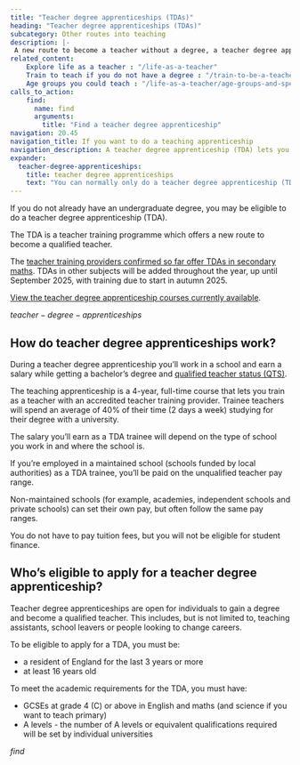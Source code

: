 ```yaml
---
title: "Teacher degree apprenticeships (TDAs)"
heading: "Teacher degree apprenticeships (TDAs)"
subcategory: Other routes into teaching
description: |-
 A new route to become a teacher without a degree, a teacher degree apprenticeship (TDA) lets you work at a school while you qualify as a teacher.
related_content:
    Explore life as a teacher : "/life-as-a-teacher"
    Train to teach if you do not have a degree : "/train-to-be-a-teacher/if-you-dont-have-a-degree"
    Age groups you could teach : "/life-as-a-teacher/age-groups-and-specialisms/age-groups-you-could-teach"
calls_to_action:
    find:
      name: find
      arguments:
        title: "Find a teacher degree apprenticeship"
navigation: 20.45
navigation_title: If you want to do a teaching apprenticeship
navigation_description: A teacher degree apprenticeship (TDA) lets you work at a school and earn a salary while getting a degree and qualified teacher status (QTS).
expander:
  teacher-degree-apprenticeships:
    title: teacher degree apprenticeships
    text: "You can normally only do a teacher degree apprenticeship (TDA) if you've been a resident in the UK for the last 3 years or more. There are some exceptions to this. For example, if you've applied to the Afghan or Ukraine resettlement schemes. Speak to providers for more information."
---
```

If you do not already have an undergraduate degree, you may be eligible to do a teacher degree apprenticeship (TDA). 

The TDA is a teacher training programme which offers a new route to become a qualified teacher. 

The [teacher training providers confirmed so far offer TDAs in secondary maths](https://www.gov.uk/government/publications/secondary-maths-teacher-degree-apprenticeship-funding-pilot-providers/providers-selected-to-deliver-the-teacher-degree-apprenticeship-tda-funding-pilot). TDAs in other subjects will be added throughout the year, up until September 2025, with training due to start in autumn 2025. 

[View the teacher degree apprenticeship courses currently available]( https://find-teacher-training-courses.service.gov.uk/results?age_group=secondary&applications_open=true&can_sponsor_visa=false&has_vacancies=true&l=2&university_degree_status=false&visa_status=false).


$teacher-degree-apprenticeships$



## How do teacher degree apprenticeships work?
During a teacher degree apprenticeship you’ll work in a school and earn a salary while getting a bachelor’s degree and [qualified teacher status (QTS)](/train-to-be-a-teacher/what-is-qts).
 
The teaching apprenticeship is a 4-year, full-time course that lets you train as a teacher with an accredited teacher training provider. Trainee teachers will spend an average of 40% of their time (2 days a week) studying for their degree with a university.

The salary you’ll earn as a TDA trainee will depend on the type of school you work in and where the school is.  

If you’re employed in a maintained school (schools funded by local authorities) as a TDA trainee, you’ll be paid on the unqualified teacher pay range.  

Non-maintained schools (for example, academies, independent schools and private schools) can set their own pay, but often follow the same pay ranges.   

You do not have to pay tuition fees, but you will not be eligible for student finance. 

## Who’s eligible to apply for a teacher degree apprenticeship?
Teacher degree apprenticeships are open for individuals to gain a degree and become a qualified teacher. This includes, but is not limited to, teaching assistants, school leavers or people looking to change careers.


To be eligible to apply for a TDA, you must be:

* a resident of England for the last 3 years or more
* at least 16 years old

To meet the academic requirements for the TDA, you must have:

* GCSEs at grade 4 (C) or above in English and maths (and science if you want to teach primary)
* A levels - the number of A levels or equivalent qualifications required will be set by individual universities

$find$